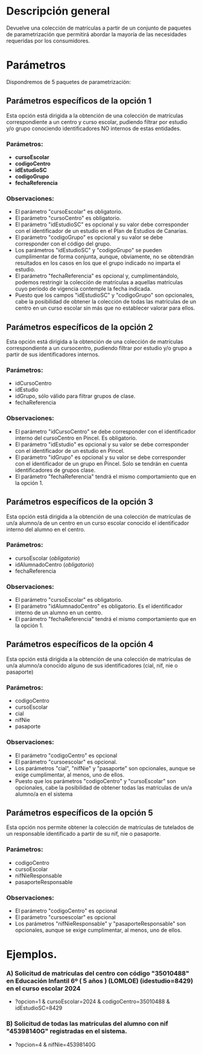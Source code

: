 # Descripción general
Devuelve una colección de matrículas a partir de un conjunto de paquetes de parametrización que permitirá abordar la mayoría de las necesidades requeridas por los consumidores.

# Parámetros
Dispondremos de 5 paquetes de parametrización:

## Parámetros específicos de la opción 1
Esta opción está dirigida a la obtención de una colección de matrículas correspondiente a un centro y curso escolar, pudiendo filtrar por estudio y/o grupo conociendo identificadores NO internos de estas entidades.

### Parámetros:
* **cursoEscolar**
* **codigoCentro**
* **idEstudioSC**
* **codigoGrupo**
* **fechaReferencia**

### Observaciones:
* El parámetro "cursoEscolar" es obligatorio.
* El parámetro "cursoCentro" es obligatorio.
* El parámetro "idEstudioSC" es opcional y su valor debe corresponder con el identificador de un estudio en el Plan de Estudios de Canarias.
* El parámetro "codigoGrupo" es opcional y su valor se debe corresponder con el código del grupo.
* Los parámetros "idEstudioSC" y "codigoGrupo" se pueden cumplimentar de forma conjunta, aunque, obviamente, no se obtendrán resultados en los casos en los que el grupo indicado no imparta el estudio.
* El parámetro "fechaReferencia" es opcional y, cumplimentándolo, podemos restringir la colección de matrículas a aquellas matrículas cuyo periodo de vigencia contemple la fecha indicada. 
* Puesto que los campos "idEstudioSC" y "codigoGrupo" son opcionales, cabe la posibilidad de obtener la colección de todas las matrículas de un centro en un curso escolar sin más que no establecer valorar para ellos.

## Parámetros específicos de la opción 2
Esta opción está dirigida a la obtención de una colección de matrículas correspondiente a un cursocentro, pudiendo filtrar por estudio y/o grupo a partir de sus identificadores internos.

### Parámetros:
* idCursoCentro
* idEstudio
* idGrupo, sólo válido para filtrar grupos de clase.
* fechaReferencia

### Observaciones:
* El parámetro "idCursoCentro" se debe corresponder con el identificador interno del cursoCentro en Pincel. Es obligatorio.
* El parámetro "idEstudio" es opcional y su valor se debe corresponder con el identificador de un estudio en Pincel.
* El parámetro "idGrupo" es opcional y su valor se debe corresponder con el identificador de un grupo en Pincel. Solo se tendrán en cuenta identificadores de grupos clase.
* El parámetro "fechaReferencia" tendrá el mismo comportamiento que en la opción 1.

## Parámetros específicos de la opción 3
Esta opción está dirigida a la obtención de una colección de matrículas de un/a alumno/a de un centro en un curso escolar conocido el identificador interno del alumno en el centro.

### Parámetros:
* cursoEscolar (_obligatorio_)
* idAlumnadoCentro (_obligatorio_)
* fechaReferencia

### Observaciones:
* El parámetro "cursoEscolar" es obligatorio.
* El parámetro "idAlumnadoCentro" es obligatorio. Es el identificador interno de un alumno en un centro. 
* El parámetro "fechaReferencia" tendrá el mismo comportamiento que en la opción 1.


## Parámetros específicos de la opción 4
Esta opción está dirigida a la obtención de una colección de matrículas de un/a alumno/a conocido alguno de sus identificadores (cial, nif, nie o pasaporte)

### Parámetros:
* codigoCentro
* cursoEscolar
* cial
* nifNie 
* pasaporte

### Observaciones:
* El parámetro "codigoCentro" es opcional
* El parámetro "cursoescolar" es opcional. 
* Los parámetros "cial", "nifNie" y "pasaporte" son opcionales, aunque se exige cumplimentar, al menos, uno de ellos.
* Puesto que los parámetros "codigoCentro" y "cursoEscolar" son opcionales, cabe la posibilidad de obtener todas las matrículas de un/a alumno/a en el sistema

## Parámetros específicos de la opción 5
Esta opción nos permite obtener la colección de matrículas de tutelados de un responsable identificado a partir de su nif, nie o pasaporte.

### Parámetros:

* codigoCentro
* cursoEscolar
* nifNieResponsable
* pasaporteResponsable

### Observaciones:

* El parámetro "codigoCentro" es opcional
* El parámetro "cursoescolar" es opcional
* Los parámetros "nifNieResponsable" y "pasaporteResponsable" son opcionales, aunque se exige cumplimentar, al menos, uno de ellos.

# Ejemplos.
### A) Solicitud de matrículas del centro con código "35010488" en Educación Infantil 6º ( 5 años ) (LOMLOE) (idestudio=8429) en el curso escolar 2024
* ?opcion=1 & cursoEscolar=2024 & codigoCentro=35010488 & idEstudioSC=8429

### B) Solicitud de todas las matrículas del alumno con nif "45398140G" registradas en el sistema.
* ?opcion=4 & nifNie=45398140G
